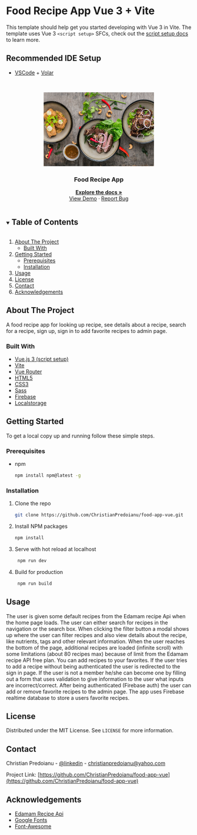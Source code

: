   # Food Recipe App Vue 3 + Vite 

This template should help get you started developing with Vue 3 in Vite. The template uses Vue 3 `<script setup>` SFCs, check out the [script setup docs](https://v3.vuejs.org/api/sfc-script-setup.html#sfc-script-setup) to learn more.

## Recommended IDE Setup

- [VSCode](https://code.visualstudio.com/) + [Volar](https://marketplace.visualstudio.com/items?itemName=johnsoncodehk.volar) 
 
 <!-- PROJECT LOGO -->   
<br />
<p align="center">
  <a href="https://github.com/ChristianPredoianu/food-app-vue">
    <img src="src/assets/food.jpg" alt="Logo" width="300" height="200">
  </a> 
 
  <h3 align="center">Food Recipe App</h3>
   
  <p align="center">
    <a href="https://github.com/ChristianPredoianu/food-app-vue"><strong>Explore the docs »</strong></a>
    <br />
    <a href="https://foodrecipeappvue.netlify.app/">View Demo</a>
    ·
    <a href="https://github.com/ChristianPredoianu/food-app-vue/issues">Report Bug</a>
  </p>
</p>

 

<!-- TABLE OF CONTENTS -->
<details open="open">
  <summary><h2 style="display: inline-block">Table of Contents</h2></summary>
  <ol>
    <li>
      <a href="#about-the-project">About The Project</a>
      <ul>
        <li><a href="#built-with">Built With</a></li>
      </ul>
    </li>
    <li>
      <a href="#getting-started">Getting Started</a>
      <ul>
        <li><a href="#prerequisites">Prerequisites</a></li>
        <li><a href="#installation">Installation</a></li>
      </ul>
    </li>
    <li><a href="#usage">Usage</a></li>
    <li><a href="#license">License</a></li>
    <li><a href="#contact">Contact</a></li>
    <li><a href="#acknowledgements">Acknowledgements</a></li>
  </ol>
</details>



<!-- ABOUT THE PROJECT -->
## About The Project

A food recipe app for looking up recipe, see details about a recipe, search for a recipe, sign up, sign in to add favorite recipes to admin page.

### Built With

* [Vue.js 3 (script setup)](https://vuejs.org/)
* [Vite](https://vitejs.dev/)
* [Vue Router](https://router.vuejs.org/)
* [HTML5](https://developer.mozilla.org/en-US/docs/Glossary/HTML5)
* [CSS3](https://developer.mozilla.org/en-US/docs/Web/CSS)
* [Sass](https://sass-lang.com/)
* [Firebase](https://firebase.google.com/)
* [Localstorage](https://developer.mozilla.org/en-US/docs/Web/API/Window/localStorage)



<!-- GETTING STARTED -->
## Getting Started

To get a local copy up and running follow these simple steps.

### Prerequisites

* npm
  ```sh
  npm install npm@latest -g
  ```

### Installation

1. Clone the repo
   ```sh
   git clone https://github.com/ChristianPredoianu/food-app-vue.git
   ```
2. Install NPM packages
   ```sh
   npm install
   ``` 
3. Serve with hot reload at localhost
   ```sh
    npm run dev
   ``` 
5. Build for production 
   ```sh
    npm run build
   
   ```

<!-- USAGE EXAMPLES -->
## Usage

The user is given some default recipes from the Edamam recipe Api when the home page loads. The user can either search for recipes
in the navigation or the search box. When clicking the filter button a modal shows up where the user can filter recipes and also view details about the recipe, like nutrients, tags and other relevant information.
When the user reaches the bottom of the page, additional recipes are loaded (infinite scroll) with some limitations (about 80 recipes max)
because of limit from the Edamam recipe API free plan. You can add recipes to your favorites. If the user tries to add a recipe without
being authenticated the user is redirected to the sign in page. If the user is not a member he/she can become one by filling out a form 
that uses validation to give information to the user what inputs are incorrect/correct. After being authenticated (Firebase auth) the user 
can add or remove favorite recipes to the admin page. The app uses Firebase realtime database to store a users favorite recipes.

 

<!-- LICENSE -->
## License

Distributed under the MIT License. See `LICENSE` for more information.


<!-- CONTACT -->
## Contact

Christian Predoianu - [@linkedin](https://se.linkedin.com/in/christian-predoianu-369218157) - christianpredoianu@yahoo.com

Project Link: [https://github.com/ChristianPredoianu/food-app-vue](https://github.com/ChristianPredoianu/food-app-vue)



<!-- ACKNOWLEDGEMENTS --> 
## Acknowledgements
* [Edamam Recipe Api](https://developer.edamam.com/edamam-recipe-api)
* [Google Fonts](https://fonts.google.com/)
* [Font-Awesome](https://fontawesome.com/)






